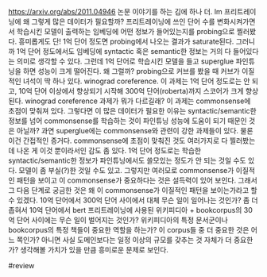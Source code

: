 https://arxiv.org/abs/2011.04946
논문 이야기를 하는 김에 하나 더. lm 프리트레이닝에 왜 그렇게 많은 데이터가 필요할까? 프리트레이닝에 쓰인 단어 수를 변화시켜가면서 학습시킨 모델이 출력하는 임베딩에 어떤 정보가 들어있는지를 probing으로 찔러봤다. 흥미롭게도 단! 1억 단어 정도면 probing에서 나오는 결과가 saturate된다. 그러니까 1억 단어 정도에서도 임베딩에 syntactic 혹은 semantic한 정보는 거의 다 들어있다는 의미로 생각할 수 있다. 그런데 1억 단어로 학습시킨 모델을 들고 superglue 파인튜닝을 하면 성능이 크게 떨어진다.
왜 그럴까?
probing으로 커브를 봤을 때 커브가 이질적인 녀석이 딱 하나 있다. winograd coreference. 이 과제는 1억 단어 정도로는 안 되고, 10억 단어 이상에서 향상되기 시작해 300억 단어(roberta)까지 스코어가 크게 향상된다.
winograd coreference 과제가 뭐가 다르길래?
이 과제는 commonsense에 초점이 맞춰져 있다. 그렇다면 이 많은 데이터가 필요한 이유는 syntactic/semantic한 정보를 넘어 commonsense를 학습하는 것이 파인튜닝 성능에 도움이 되기 때문인 것은 아닐까? 과연 superglue에는 commonsense와 관련이 강한 과제들이 있다.
물론 이건 간접적인 증거다. commonsense에 초점이 맞춰진 것도 여러가지로 다 찔러봤는데 나온 게 이것 뿐이라서인 감도 좀 있다. 1억 단어 정도로는 학습한 syntactic/semantic한 정보가 파인튜닝에서도 쓸모있는 정도가 안 되는 것일 수도 있다. 모델이 좀 부실(?)한 것일 수도 있고. 그렇지만 여러모로 commonsense가 이질적인 패턴을 보이고 이 commonsense가 중요하다는 것은 설득력이 있어 보인다.
그래서 그 다음 단계로 궁금한 것은 왜 이 commonsense가 이질적인 패턴을 보이는가라고 할 수 있겠다. 10억 단어에서 300억 단어 사이에서 대체 무슨 일이 일어나는 것인가? 좀 더 좁혀서 10억 단어에서 bert 프리트레이닝에 사용된 위키피디아 + bookcorpus의 30억 단어 사이에는 무슨 일이 벌어지는 것인가? 위키피디아의 특정 문서군이나 bookcorpus의 특정 책들이 중요한 역할을 하는가? 이 corpus들 중 더 중요한 것은 어느 쪽인가? 아니면 사실 도메인보다는 일정 이상의 규모를 갖추는 것 자체가 더 중요한가?
생각해볼 가치가 있을 만큼 흥미로운 문제로 보인다.

#review